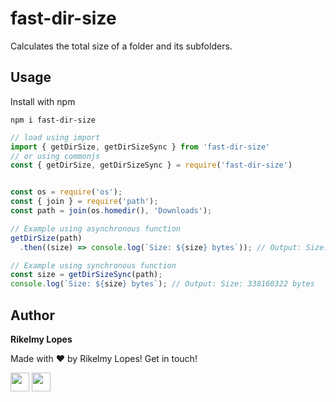 # fast-dir-size

Calculates the total size of a folder and its subfolders.


## Usage

Install with npm

```
npm i fast-dir-size
```

```js
// load using import
import { getDirSize, getDirSizeSync } from 'fast-dir-size'
// or using commonjs
const { getDirSize, getDirSizeSync } = require('fast-dir-size')


const os = require('os');
const { join } = require('path');
const path = join(os.homedir(), 'Downloads');

// Example using asynchronous function
getDirSize(path)
  .then((size) => console.log(`Size: ${size} bytes`)); // Output: Size: 338160322 bytes

// Example using synchronous function
const size = getDirSizeSync(path);
console.log(`Size: ${size} bytes`); // Output: Size: 338160322 bytes
```


<h2> Author </h2>

<p> <strong> Rikelmy Lopes </strong> </p>

<p> Made with ❤️ by Rikelmy Lopes! Get in touch! </p>

<div>
  <a href="https://www.linkedin.com/in/rikelmy-lopes/" target="_blank"><img-- height='30em' src="https://img.shields.io/badge/-LinkedIn-%230077B5?style=for-the-badge&logo=linkedin&logoColor=white" target="_blank"></a>
  <a href="https://rikelmy-lopes.github.io/" target="_blank"><img-- height='30em' src="https://img.shields.io/badge/Portfolio-%23000000.svg?style=for-the-badge&logo=firefox&logoColor=#FF7139" target="_blank"></a>
  <a href = "mailto:rikelmylopes899@gmail.com"><img height='30em' src="https://img.shields.io/badge/-Gmail-%23333?style=for-the-badge&logo=gmail&logoColor=white" target="_blank"></a>
  <a href="https://www.instagram.com/rikelmy_lopes18/" target="_blank"><img height='30em' src="https://img.shields.io/badge/-Instagram-%23E4405F?style=for-the-badge&logo=instagram&logoColor=white" target="_blank"></a>

</div> 
